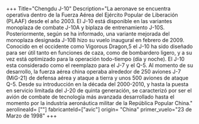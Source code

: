 +++
Title="Chengdu J-10"
Description="La aeronave se encuentra operativa dentro de la Fuerza Aérea del Ejército Popular de Liberación (PLAAF) desde el año 2003. El J-10 está disponible en las variantes monoplaza de combate J-10A y biplaza de entrenamiento J-10S. Posteriormente, según se ha informado, una variante mejorada del monoplaza designada J-10B hizo su vuelo inaugural en febrero de 2009. Conocido en el occidente como Vigorous Dragon,5​ el J-10 ha sido diseñado para ser útil tanto en funciones de caza, como de bombardero ligero, y a su vez está optimizado para la operación todo-tiempo (día y noche). El J-10 esta considerado como el reemplazo para el J-7 y el Q-5. Al momento de su desarrollo, la fuerza aérea china operaba alrededor de 250 aviones J-7 (MiG-21) de defensa aérea y ataque a tierra y unos 500 aviones de ataque Q-5. Desde su introducción en la década del 2000-2010, y hasta la puesta en servicio limitada del J-20 de quinta generación, se caracterizó por ser el avión de combate de tecnología más avanzada desarrollado hasta el momento por la industria aeronáutica militar de la República Popular China."
aerolineaId= [""]
fabricanteId=["avic"] 
origin= "China"
primer_vuelo="23 de Marzo de 1998"
+++
